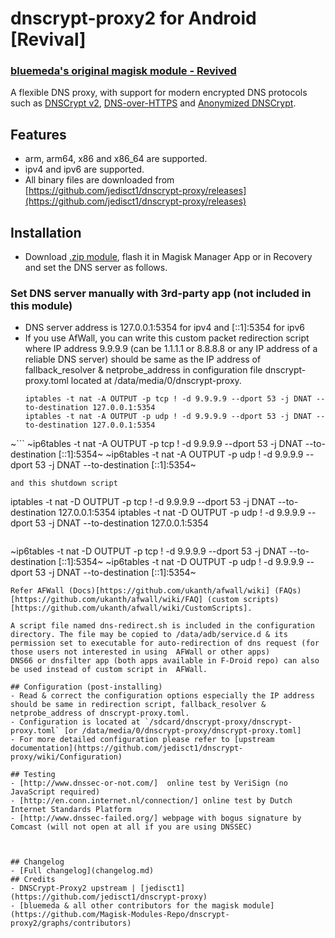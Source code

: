 # dnscrypt-proxy2 for Android [Revival] 
### [bluemeda's original magisk module - Revived](https://github.com/Magisk-Modules-Repo/dnscrypt-proxy/) 

A flexible DNS proxy, with support for modern encrypted DNS protocols such as [DNSCrypt v2](https://dnscrypt.info/protocol), [DNS-over-HTTPS](https://www.rfc-editor.org/rfc/rfc8484.txt) and [Anonymized DNSCrypt](https://github.com/DNSCrypt/dnscrypt-protocol/blob/master/ANONYMIZED-DNSCRYPT.txt).

## Features
- arm, arm64, x86 and x86_64 are supported.
- ipv4  and ipv6  are supported.
- All binary files are downloaded from [https://github.com/jedisct1/dnscrypt-proxy/releases](https://github.com/jedisct1/dnscrypt-proxy/releases)

## Installation
- Download [.zip module](https://github.com/Magisk-Modules-Repo/dnscrypt-proxy2/dnscrypt-proxy2-android/releases), flash it in Magisk Manager App or in Recovery and set the DNS server as follows. 

### Set DNS server manually with 3rd-party app (not included in this module)
- DNS server address is 127.0.0.1:5354 for ipv4 and [::1]:5354 for ipv6
- If you use AfWall, you can write this custom packet  redirection script where IP address 9.9.9.9 (can be 1.1.1.1 or 8.8.8.8 or any IP address of a reliable DNS server) should be same as the IP address of fallback_resolver & netprobe_address in configuration file dnscrypt-proxy.toml located at /data/media/0/dnscrypt-proxy. 
  ```
  iptables -t nat -A OUTPUT -p tcp ! -d 9.9.9.9 --dport 53 -j DNAT --to-destination 127.0.0.1:5354
  iptables -t nat -A OUTPUT -p udp ! -d 9.9.9.9 --dport 53 -j DNAT --to-destination 127.0.0.1:5354
  ``` 
 ~```
 ~ip6tables -t nat -A OUTPUT -p tcp ! -d 9.9.9.9 --dport 53 -j DNAT --to-destination [::1]:5354~
 ~ip6tables -t nat -A OUTPUT -p udp ! -d 9.9.9.9 --dport 53 -j DNAT --to-destination [::1]:5354~
 ```~
and this shutdown script
  ```
  iptables -t nat -D OUTPUT -p tcp ! -d 9.9.9.9 --dport 53 -j DNAT --to-destination 127.0.0.1:5354
  iptables -t nat -D OUTPUT -p udp ! -d 9.9.9.9 --dport 53 -j DNAT --to-destination 127.0.0.1:5354
  ```
 
 ``` 
~ip6tables -t nat -D OUTPUT -p tcp ! -d 9.9.9.9 --dport 53 -j DNAT --to-destination [::1]:5354~
 ~ip6tables -t nat -D OUTPUT -p udp ! -d 9.9.9.9 --dport 53 -j DNAT --to-destination [::1]:5354~
  ```
Refer AFWall (Docs)[https://github.com/ukanth/afwall/wiki] (FAQs) [https://github.com/ukanth/afwall/wiki/FAQ] (custom scripts)[https://github.com/ukanth/afwall/wiki/CustomScripts]. 

A script file named dns-redirect.sh is included in the configuration directory. The file may be copied to /data/adb/service.d & its permission set to executable for auto-redirection of dns request (for those users not interested in using  AFWall or other apps) 
DNS66 or dnsfilter app (both apps available in F-Droid repo) can also  be used instead of custom script in  AFWall. 

## Configuration (post-installing)
- Read & correct the configuration options especially the IP address should be same in redirection script, fallback_resolver & netprobe_address of dnscrypt-proxy.toml. 
- Configuration is located at `/sdcard/dnscrypt-proxy/dnscrypt-proxy.toml` [or /data/media/0/dnscrypt-proxy/dnscrypt-proxy.toml]
- For more detailed configuration please refer to [upstream documentation](https://github.com/jedisct1/dnscrypt-proxy/wiki/Configuration)

## Testing
- [http://www.dnssec-or-not.com/]  online test by VeriSign (no JavaScript required)
- [http://en.conn.internet.nl/connection/] online test by Dutch Internet Standards Platform
- [http://www.dnssec-failed.org/] webpage with bogus signature by Comcast (will not open at all if you are using DNSSEC)



## Changelog
- [Full changelog](changelog.md)
## Credits
- DNSCrypt-Proxy2 upstream | [jedisct1](https://github.com/jedisct1/dnscrypt-proxy)
- [bluemeda & all other contributors for the magisk module](https://github.com/Magisk-Modules-Repo/dnscrypt-proxy2/graphs/contributors)
